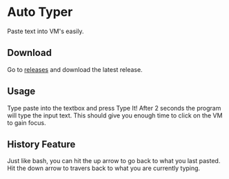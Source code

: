 # Auto Typer

Paste text into VM's easily.

## Download

Go to [releases](https://github.com/ius-csg/AutoTyper/releases) and download the latest release.

## Usage
Type paste into the textbox and press Type It! After 2 seconds the program will 
type the input text. This should give you enough time to click on the VM to gain focus.

## History Feature

Just like bash, you can hit the up arrow to go back to what you last pasted. Hit the down arrow to
travers back to what you are currently typing.



